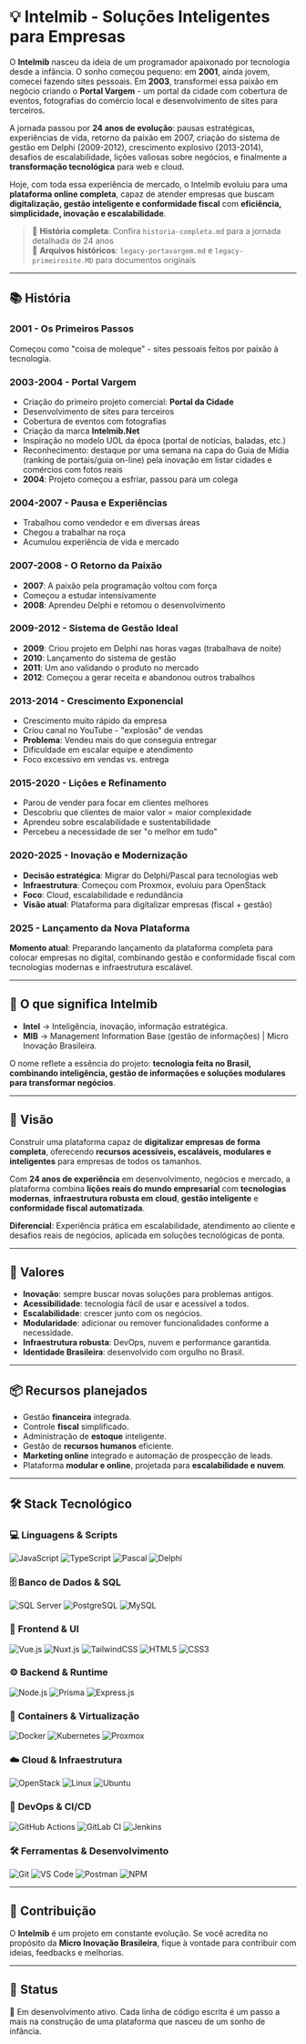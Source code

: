 # 💡 Intelmib - Soluções Inteligentes para Empresas

O **Intelmib** nasceu da ideia de um programador apaixonado por tecnologia desde a infância.
O sonho começou pequeno: em **2001**, ainda jovem, comecei fazendo sites pessoais. Em **2003**, transformei essa paixão em negócio criando o **Portal Vargem** - um portal da cidade com cobertura de eventos, fotografias do comércio local e desenvolvimento de sites para terceiros.

A jornada passou por **24 anos de evolução**: pausas estratégicas, experiências de vida, retorno da paixão em 2007, criação do sistema de gestão em Delphi (2009-2012), crescimento explosivo (2013-2014), desafios de escalabilidade, lições valiosas sobre negócios, e finalmente a **transformação tecnológica** para web e cloud.

Hoje, com toda essa experiência de mercado, o Intelmib evoluiu para uma **plataforma online completa**, capaz de atender empresas que buscam **digitalização, gestão inteligente e conformidade fiscal** com **eficiência, simplicidade, inovação e escalabilidade**.

> 📖 **História completa**: Confira `historia-completa.md` para a jornada detalhada de 24 anos  
> 📂 **Arquivos históricos**: `legacy-portavargem.md` e `legacy-primeirosite.MD` para documentos originais

---

## 📚 História

### 2001 - Os Primeiros Passos
Começou como "coisa de moleque" - sites pessoais feitos por paixão à tecnologia.

### 2003-2004 - Portal Vargem
- Criação do primeiro projeto comercial: **Portal da Cidade**
- Desenvolvimento de sites para terceiros
- Cobertura de eventos com fotografias
- Criação da marca **Intelmib.Net**
- Inspiração no modelo UOL da época (portal de notícias, baladas, etc.)
- Reconhecimento: destaque por uma semana na capa do Guia de Mídia (ranking de portais/guia on-line) pela inovação em listar cidades e comércios com fotos reais
- **2004**: Projeto começou a esfriar, passou para um colega

### 2004-2007 - Pausa e Experiências
- Trabalhou como vendedor e em diversas áreas
- Chegou a trabalhar na roça
- Acumulou experiência de vida e mercado

### 2007-2008 - O Retorno da Paixão
- **2007**: A paixão pela programação voltou com força
- Começou a estudar intensivamente
- **2008**: Aprendeu Delphi e retomou o desenvolvimento

### 2009-2012 - Sistema de Gestão Ideal
- **2009**: Criou projeto em Delphi nas horas vagas (trabalhava de noite)
- **2010**: Lançamento do sistema de gestão
- **2011**: Um ano validando o produto no mercado
- **2012**: Começou a gerar receita e abandonou outros trabalhos

### 2013-2014 - Crescimento Exponencial
- Crescimento muito rápido da empresa
- Criou canal no YouTube - "explosão" de vendas
- **Problema**: Vendeu mais do que conseguia entregar
- Dificuldade em escalar equipe e atendimento
- Foco excessivo em vendas vs. entrega

### 2015-2020 - Lições e Refinamento
- Parou de vender para focar em clientes melhores
- Descobriu que clientes de maior valor = maior complexidade
- Aprendeu sobre escalabilidade e sustentabilidade
- Percebeu a necessidade de ser "o melhor em tudo"

### 2020-2025 - Inovação e Modernização
- **Decisão estratégica**: Migrar do Delphi/Pascal para tecnologias web
- **Infraestrutura**: Começou com Proxmox, evoluiu para OpenStack
- **Foco**: Cloud, escalabilidade e redundância
- **Visão atual**: Plataforma para digitalizar empresas (fiscal + gestão)

### 2025 - Lançamento da Nova Plataforma
**Momento atual**: Preparando lançamento da plataforma completa para colocar empresas no digital, combinando gestão e conformidade fiscal com tecnologias modernas e infraestrutura escalável.

---

## 🧠 O que significa **Intelmib**

* **Intel** → Inteligência, inovação, informação estratégica.
* **MIB** → Management Information Base (gestão de informações) | Micro Inovação Brasileira.

O nome reflete a essência do projeto: **tecnologia feita no Brasil, combinando inteligência, gestão de informações e soluções modulares para transformar negócios**.

---

## 🌟 Visão

Construir uma plataforma capaz de **digitalizar empresas de forma completa**, oferecendo **recursos acessíveis, escaláveis, modulares e inteligentes** para empresas de todos os tamanhos. 

Com **24 anos de experiência** em desenvolvimento, negócios e mercado, a plataforma combina **lições reais do mundo empresarial** com **tecnologias modernas**, **infraestrutura robusta em cloud**, **gestão inteligente** e **conformidade fiscal automatizada**.

**Diferencial**: Experiência prática em escalabilidade, atendimento ao cliente e desafios reais de negócios, aplicada em soluções tecnológicas de ponta.

---

## 🔑 Valores

* **Inovação**: sempre buscar novas soluções para problemas antigos.
* **Acessibilidade**: tecnologia fácil de usar e acessível a todos.
* **Escalabilidade**: crescer junto com os negócios.
* **Modularidade**: adicionar ou remover funcionalidades conforme a necessidade.
* **Infraestrutura robusta**: DevOps, nuvem e performance garantida.
* **Identidade Brasileira**: desenvolvido com orgulho no Brasil.

---

## 📦 Recursos planejados

* Gestão **financeira** integrada.
* Controle **fiscal** simplificado.
* Administração de **estoque** inteligente.
* Gestão de **recursos humanos** eficiente.
* **Marketing online** integrado e automação de prospecção de leads.
* Plataforma **modular e online**, projetada para **escalabilidade e nuvem**.

---

## 🛠️ Stack Tecnológico

### 💻 **Linguagens & Scripts**
![JavaScript](https://img.shields.io/badge/JavaScript-F7DF1E?style=for-the-badge&logo=javascript&logoColor=black)
![TypeScript](https://img.shields.io/badge/TypeScript-007ACC?style=for-the-badge&logo=typescript&logoColor=white)
![Pascal](https://img.shields.io/badge/Pascal-FF6B6B?style=for-the-badge&logo=pascal&logoColor=white)
![Delphi](https://img.shields.io/badge/Delphi-CC2927?style=for-the-badge&logo=delphi&logoColor=white)

### 🗄️ **Banco de Dados & SQL**
![SQL Server](https://img.shields.io/badge/Microsoft%20SQL%20Server-CC2927?style=for-the-badge&logo=microsoft%20sql%20server&logoColor=white)
![PostgreSQL](https://img.shields.io/badge/PostgreSQL-316192?style=for-the-badge&logo=postgresql&logoColor=white)
![MySQL](https://img.shields.io/badge/MySQL-4479A1?style=for-the-badge&logo=mysql&logoColor=white)

### 🎨 **Frontend & UI**
![Vue.js](https://img.shields.io/badge/Vue.js-35495E?style=for-the-badge&logo=vue.js&logoColor=4FC08D)
![Nuxt.js](https://img.shields.io/badge/Nuxt-002E3B?style=for-the-badge&logo=nuxtdotjs&logoColor=#00DC82)
![TailwindCSS](https://img.shields.io/badge/Tailwind_CSS-38B2AC?style=for-the-badge&logo=tailwind-css&logoColor=white)
![HTML5](https://img.shields.io/badge/HTML5-E34F26?style=for-the-badge&logo=html5&logoColor=white)
![CSS3](https://img.shields.io/badge/CSS3-1572B6?style=for-the-badge&logo=css3&logoColor=white)

### ⚙️ **Backend & Runtime**
![Node.js](https://img.shields.io/badge/Node.js-43853D?style=for-the-badge&logo=node.js&logoColor=white)
![Prisma](https://img.shields.io/badge/Prisma-3982CE?style=for-the-badge&logo=Prisma&logoColor=white)
![Express.js](https://img.shields.io/badge/Express.js-404D59?style=for-the-badge&logo=express&logoColor=white)

### 🐳 **Containers & Virtualização**
![Docker](https://img.shields.io/badge/Docker-2496ED?style=for-the-badge&logo=docker&logoColor=white)
![Kubernetes](https://img.shields.io/badge/Kubernetes-326ce5?style=for-the-badge&logo=kubernetes&logoColor=white)
![Proxmox](https://img.shields.io/badge/Proxmox-E57000?style=for-the-badge&logo=proxmox&logoColor=white)

### ☁️ **Cloud & Infraestrutura**
![OpenStack](https://img.shields.io/badge/OpenStack-F01742?style=for-the-badge&logo=openstack&logoColor=white)
![Linux](https://img.shields.io/badge/Linux-FCC624?style=for-the-badge&logo=linux&logoColor=black)
![Ubuntu](https://img.shields.io/badge/Ubuntu-E95420?style=for-the-badge&logo=ubuntu&logoColor=white)

### 🔄 **DevOps & CI/CD**
![GitHub Actions](https://img.shields.io/badge/GitHub_Actions-2088FF?style=for-the-badge&logo=github-actions&logoColor=white)
![GitLab CI](https://img.shields.io/badge/GitLab_CI-330F63?style=for-the-badge&logo=gitlab&logoColor=white)
![Jenkins](https://img.shields.io/badge/Jenkins-D24939?style=for-the-badge&logo=jenkins&logoColor=white)

### 🛠️ **Ferramentas & Desenvolvimento**
![Git](https://img.shields.io/badge/Git-F05032?style=for-the-badge&logo=git&logoColor=white)
![VS Code](https://img.shields.io/badge/VS_Code-007ACC?style=for-the-badge&logo=visual-studio-code&logoColor=white)
![Postman](https://img.shields.io/badge/Postman-FF6C37?style=for-the-badge&logo=postman&logoColor=white)
![NPM](https://img.shields.io/badge/NPM-CB3837?style=for-the-badge&logo=npm&logoColor=white)

---

## 🤝 Contribuição

O **Intelmib** é um projeto em constante evolução.
Se você acredita no propósito da **Micro Inovação Brasileira**, fique à vontade para contribuir com ideias, feedbacks e melhorias.

---

## 📌 Status

🚧 Em desenvolvimento ativo.
Cada linha de código escrita é um passo a mais na construção de uma plataforma que nasceu de um sonho de infância.




